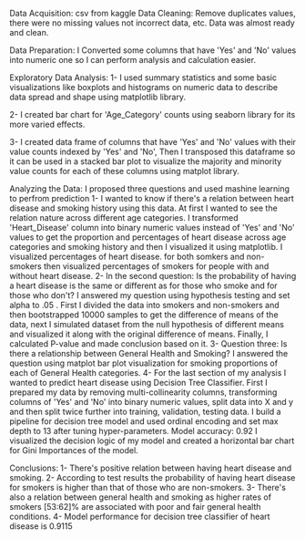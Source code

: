 Data Acquisition: csv from kaggle 
Data Cleaning: Remove duplicates values, there were no missing values not incorrect data, etc. Data was almost ready and clean.

Data Preparation: I Converted some columns that have 'Yes' and 'No' values into numeric one so I can perform analysis and calculation easier.

Exploratory Data Analysis: 
1- I used summary statistics and some basic visualizations like boxplots and histograms on numeric data to describe data spread and shape using matplotlib library. 

2- I created bar chart for 'Age_Category' counts using seaborn library for its more varied effects. 

3- I created data frame of columns that have 'Yes' and 'No' values with their value counts indexed by 'Yes' and 'No', Then I transposed this dataframe so it can be used in a stacked bar plot to visualize the majority and minority value counts for each of these columns using matplot library. 

Analyzing the Data:
I proposed three questions and used mashine learning to perfrom prediction
1- I wanted to know if there's a relation between heart disease and smoking history using this data. At first I wanted to see the relation nature across different age categories. I transformed 'Heart_Disease' column into binary numeric values instead of 'Yes' and 'No' values to get the proportion and percentages of heart disease across age categories and smoking history and then I visualized it using matplotlib. I visualized percentages of heart disease. for both somkers and non-smokers then visualized percentages of smokers for people with and without heart disease.
2- In the second question:  Is the probability of having a heart disease is the same or different as for those who smoke and for those who don't? I answered my question using hypothesis testing and set alpha to .05 .
First I divided the data into smokers and non-smokers and then bootstrapped 10000 samples to get the difference of means of the data, next I simulated dataset from the null hypothesis of different means and visualized it along with the original difference of means. Finally, I calculated P-value and made conclusion based on it.
3- Question three: Is there a relationship between General Health and Smoking?
I answered the question using matplot bar plot visualization for smoking proportions of each of General Health categories.
4- For the last section of my analysis I wanted to predict heart disease using Decision Tree Classifier. First I prepared my data by removing multi-collinearity columns, transforming columns of 'Yes' and 'No' into binary numeric values, split data into X and y and then split twice further into training, validation, testing data. I build a pipeline for decision tree model and used ordinal encoding and set max depth to 13 after tuning hyper-parameters. 
Model accuracy: 0.92
I visualized the decision logic of my model and created a horizontal bar chart for Gini Importances of the model.

Conclusions: 
1- There's positive relation between having heart disease and smoking.
2- According to test results the probability of having heart disease for smokers is higher than that of those who are non-smokers.
3- There's also a relation between general health and smoking as higher rates of smokers [53:62]% are associated with poor and fair general health conditions.
4- Model performance for decision tree classifier of heart disease is 0.9115 


